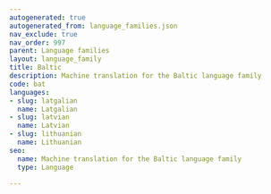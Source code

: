 ```yaml
---
autogenerated: true
autogenerated_from: language_families.json
nav_exclude: true
nav_order: 997
parent: Language families
layout: language_family
title: Baltic
description: Machine translation for the Baltic language family
code: bat
languages:
- slug: latgalian
  name: Latgalian
- slug: latvian
  name: Latvian
- slug: lithuanian
  name: Lithuanian
seo:
  name: Machine translation for the Baltic language family
  type: Language

---
```


